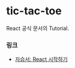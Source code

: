 # tic-tac-toe 

React 공식 문서의 Tutorial.  

### 링크
- [자습서: React 시작하기](https://ko.reactjs.org/tutorial/tutorial.html)
